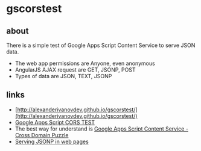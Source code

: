 # gscorstest
## about
There is a simple test of Google Apps Script Content Service to serve JSON data.
 - The web app permissions are Anyone, even anonymous
 - AngularJS AJAX request are GET, JSONP, POST
 - Types of data are JSON, TEXT, JSONP
 
## links
 - [http://alexanderivanovdev.github.io/gscorstest/](http://alexanderivanovdev.github.io/gscorstest/)
 - [Google Apps Script CORS TEST](https://script.google.com/d/1XxUV2sSX0aH1PgpT8KJEp6WM_vUBZdsiSJSAmgW3YinoVesyWfF_c27Q/edit?usp=sharing)
 - The best way for understand is [Google Apps Script Content Service - Cross Domain Puzzle](http://excelramblings.blogspot.ru/2014/01/google-apps-script-content-service.html)
 - [Serving JSONP in web pages](https://developers.google.com/apps-script/guides/content#serving_jsonp_in_web_pages)
